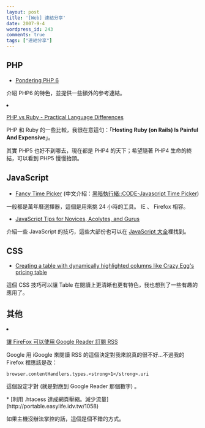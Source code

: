 ```yaml
---
layout: post
title: '[Web] 連結分享'
date: 2007-9-4
wordpress_id: 243
comments: true
tags: ["連結分享"]
---
```


<!--more-->

## PHP

* [Pondering PHP 6](http://ishouldbecoding.com/2007/08/27/pondering-php-6/)

介紹 PHP6 的特色，並提供一些額外的參考連結。

<li>

[PHP vs Ruby - Practical Language Differences](http://www.refreshinglyblue.com/2007/8/20/php-vs-ruby-practical-language-differences)

PHP 和 Ruby 的一些比較，我很在意這句：「<strong>Hosting Ruby (on Rails) Is Painful And Expensive</strong>」。

其實 PHP5 也好不到哪去，現在都是 PHP4 的天下；希望隨著 PHP4 生命的終結，可以看到 PHP5 慢慢抬頭。 
</li>


## JavaScript

* [Fancy Time Picker](http://www.java2s.com/Code/JavaScript/GUI-Components/FancyTimePickeraddednewfeaturesbyMaheshViswanathanmaheshvv2athotmailcom.htm) (中文介紹：[黑暗執行緒::CODE-Javascript Time Picker](http://blog.darkthread.net/blogs/darkthreadtw/archive/2007/09/04/code-javascript-time-picker.aspx)) 

一般都是萬年曆選擇器，這個是用來挑 24 小時的工具。 IE 、 Firefox 相容。

* [JavaScript Tips for Novices, Acolytes, and Gurus](http://arstechnica.com/journals/linux.ars/2007/08/27/javascript-for-all-ages)

介紹一些 JavaScript 的技巧，這些大部份也可以在 [JavaScript 大全](http://tlsj.tenlong.com.tw/WebModule/BookSearch/bookSearchViewAction.do?isbn=9789866840036&amp;sid=37518)裡找到。 



## CSS 

* [Creating a table with dynamically highlighted columns like Crazy Egg's pricing table](http://www.askthecssguy.com/2007/08/creating_a_table_with_dynamica.html)

這個 CSS 技巧可以讓 Table 在閱讀上更清晰也更有特色，我也想到了一些有趣的應用了。 



## 其他

<li>

[讓 FireFox 可以使用 Google Reader 訂閱 RSS](http://blog.vixual.net/2007/09/firefox-google-reader-rss.html)

Google 用 iGoogle 來閱讀 RSS 的這個決定對我來說真的很不好...不過我的 Firefox 裡應該是改：

```
browser.contentHandlers.types.<strong>1</strong>.uri

```

這個設定才對 (就是對應到 Google Reader 那個數字) 。
</li>
* [利用 .htacess 達成網頁壓縮。減少流量](http://portable.easylife.idv.tw/1058)

如果主機沒辦法掌控的話，這個是個不錯的方式。



